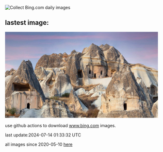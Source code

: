 ![Collect Bing.com daily images](https://github.com/counter2015/bing-daily-images/workflows/Collect%20Bing.com%20daily%20images/badge.svg)
## lastest image:
![](images/CappadociaRocks.jpg)

use github actions to download www.bing.com images.

last update:2024-07-14 01:33:32 UTC

all images since 2020-05-10 [here](https://github.com/counter2015/bing-daily-images/tree/master/images) 
